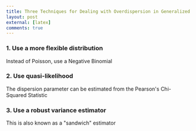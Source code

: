 ```yaml
---
title: Three Techniques for Dealing with Overdispersion in Generalized Linear Models
layout: post
external: [latex]
comments: true
---
```


### 1. Use a more flexible distribution
Instead of Poisson, use a Negative Binomial

### 2. Use quasi-likelihood
The dispersion parameter can be estimated from the Pearson's Chi-Squared Statistic

### 3. Use a robust variance estimator
This is also known as a "sandwich" estimator
